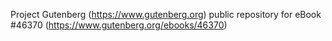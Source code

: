 Project Gutenberg (https://www.gutenberg.org) public repository for eBook #46370 (https://www.gutenberg.org/ebooks/46370)

